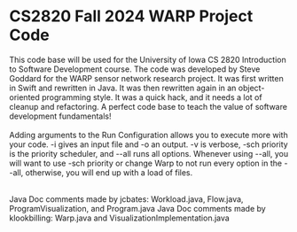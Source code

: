 # CS2820 Fall 2024 WARP Project Code
This code base will be used for the University of Iowa CS 2820 Introduction to Software
Development course. The code was developed by Steve Goddard for the WARP sensor network 
research project. It was first written in Swift and rewritten in Java. It was then 
rewritten again in an object-oriented programming style. It was a quick
hack, and it needs a lot of cleanup and refactoring. A perfect code base to teach
the value of software development fundamentals!
<br>
<br>
Adding arguments to the Run Configuration allows you to execute more with your code. -i gives an input file and -o an output. -v is verbose, -sch priority is the priority scheduler, and --all runs all options. Whenever using --all, you will want to use -sch priority or change Warp to not run every option in the --all, otherwise, you will end up with a load of files. 
<br> 
<br>

Java Doc comments made by jcbates: Workload.java, Flow.java, ProgramVisualization, and Program.java
Java Doc comments made by klookbilling: Warp.java and VisualizationImplementation.java  
